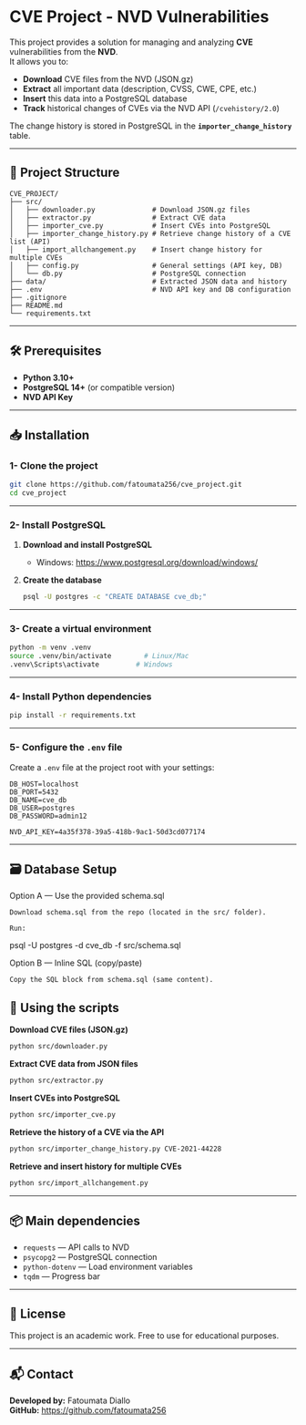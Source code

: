 # CVE Project - NVD Vulnerabilities

This project provides a solution for managing and analyzing **CVE** vulnerabilities from the **NVD**.  
It allows you to:  

- **Download** CVE files from the NVD (JSON.gz)  
- **Extract** all important data (description, CVSS, CWE, CPE, etc.)  
- **Insert** this data into a PostgreSQL database  
- **Track** historical changes of CVEs via the NVD API (`/cvehistory/2.0`)  

The change history is stored in PostgreSQL in the **`importer_change_history`** table.  

---

## 📂 Project Structure

```
CVE_PROJECT/
├── src/
│   ├── downloader.py              # Download JSON.gz files
│   ├── extractor.py               # Extract CVE data
│   ├── importer_cve.py            # Insert CVEs into PostgreSQL
│   ├── importer_change_history.py # Retrieve change history of a CVE list (API)
│   ├── import_allchangement.py    # Insert change history for multiple CVEs
│   ├── config.py                  # General settings (API key, DB)
│   └── db.py                      # PostgreSQL connection
├── data/                          # Extracted JSON data and history
├── .env                           # NVD API key and DB configuration
├── .gitignore
├── README.md
└── requirements.txt
```

---

## 🛠 Prerequisites

- **Python 3.10+**
- **PostgreSQL 14+** (or compatible version)
- **NVD API Key**  

---

## 📥 Installation

### 1- Clone the project

```bash
git clone https://github.com/fatoumata256/cve_project.git
cd cve_project
```

---

### 2- Install PostgreSQL

1. **Download and install PostgreSQL**  
   - Windows: https://www.postgresql.org/download/windows/

2. **Create the database**  
   ```bash
   psql -U postgres -c "CREATE DATABASE cve_db;"
   ```

---

### 3- Create a virtual environment

```bash
python -m venv .venv
source .venv/bin/activate        # Linux/Mac
.venv\Scripts\activate         # Windows
```

---

### 4- Install Python dependencies

```bash
pip install -r requirements.txt
```

---

### 5- Configure the `.env` file

Create a `.env` file at the project root with your settings:

```
DB_HOST=localhost
DB_PORT=5432
DB_NAME=cve_db
DB_USER=postgres
DB_PASSWORD=admin12

NVD_API_KEY=4a35f378-39a5-418b-9ac1-50d3cd077174
```

---

## 🗃️ Database Setup
Option A — Use the provided schema.sql

    Download schema.sql from the repo (located in the src/ folder).

    Run:

psql -U postgres -d cve_db -f src/schema.sql

Option B — Inline SQL (copy/paste)

    Copy the SQL block from schema.sql (same content). 


## 🚀 Using the scripts

**Download CVE files (JSON.gz)**  
```bash
python src/downloader.py
```

**Extract CVE data from JSON files**  
```bash
python src/extractor.py
```

**Insert CVEs into PostgreSQL**  
```bash
python src/importer_cve.py
```

**Retrieve the history of a CVE via the API**  
```bash
python src/importer_change_history.py CVE-2021-44228
```

**Retrieve and insert history for multiple CVEs**  
```bash
python src/import_allchangement.py
```

---

## 📦 Main dependencies

- `requests` — API calls to NVD  
- `psycopg2` — PostgreSQL connection  
- `python-dotenv` — Load environment variables  
- `tqdm` — Progress bar  

---

## 📜 License

This project is an academic work. Free to use for educational purposes.

---

## 📬 Contact

**Developed by:** Fatoumata Diallo  
**GitHub:** https://github.com/fatoumata256
